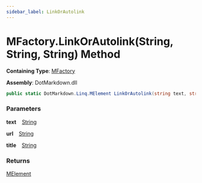 ```yaml
---
sidebar_label: LinkOrAutolink
---
```


# MFactory\.LinkOrAutolink\(String, String, String\) Method

**Containing Type**: [MFactory](../index.md)

**Assembly**: DotMarkdown\.dll

```csharp
public static DotMarkdown.Linq.MElement LinkOrAutolink(string text, string url, string title = null)
```

### Parameters

**text** &ensp; [String](https://docs.microsoft.com/en-us/dotnet/api/system.string)

**url** &ensp; [String](https://docs.microsoft.com/en-us/dotnet/api/system.string)

**title** &ensp; [String](https://docs.microsoft.com/en-us/dotnet/api/system.string)

### Returns

[MElement](../../MElement/index.md)

